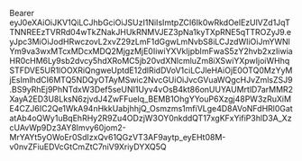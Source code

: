 Bearer eyJ0eXAiOiJKV1QiLCJhbGciOiJSUzI1NiIsImtpZCI6Ik0wRkdOelEzUlVZd1JqTTNNREEzTVRRd04wTkZNakJHUkRNMVJEZ3pNa1kyTXpRNE5qTTROZyJ9.eyJpc3MiOiJodHRwczovL2xvZ29zLmF1dGgwLmNvbS8iLCJzdWIiOiJmYWNlYm9va3wxMTcxMDcxMDQ2MjgzMjE0IiwiYXVkIjpbImFwaS5zY2hvb2xzIiwiaHR0cHM6Ly9sb2dvcy5hdXRoMC5jb20vdXNlcmluZm8iXSwiYXpwIjoiWHhqSTFDVE5UR1lOOXRiQngweUptdE12dlRidDVoV1ciLCJleHAiOjE0OTQ0MzYyMjEsImlhdCI6MTQ5NDQyOTAyMSwic2NvcGUiOiJvcGVuaWQgcHJvZmlsZSJ9.BS9yRhEj9PhNTdxW3Def5seUNI1Uyv4vOsB4kt86onUUYAUMrtlD7arMMR2XayA2ED3U8LksN6zjvdJ4ZwFFueIq_BEMB1OhgYYouP6Xzgj48PW3zRuXiME4CZJ6IC2Qe1WkA94nHkkUabjhhjQ_Osmzms1mfiVLge4D8AVoNFdHRl0GatatAb4oQWy1uBqEhRHy2R9Zu4ODzjW3OY0nkddQT17xgKFxYifiP3hlD3A_XzcUAvWp9Dz3AY8Imvy60jom2-MrYAYt5yOWoEr0SdIzxQv61QGzVT3AF9aytp_eyEHt08M-v0nvZFiuEDVcGtCmZtC7niV9XriyDYXQ5Q
